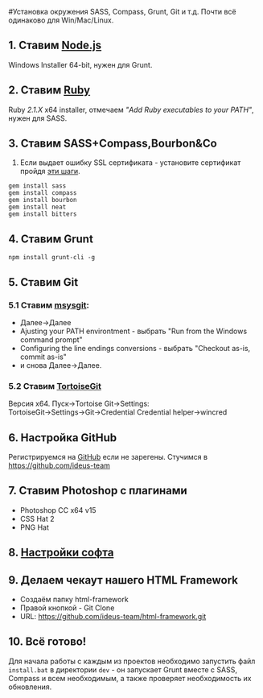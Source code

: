 #Установка окружения
SASS, Compass, Grunt, Git и т.д.
Почти всё одинаково для Win/Mac/Linux.

## 1. Ставим [Node.js](http://nodejs.org/download/)
Windows Installer 64-bit, нужен для Grunt.


## 2. Ставим [Ruby](http://rubyinstaller.org/downloads/)
Ruby _2.1.X_ x64 installer, отмечаем _"Add Ruby executables to your PATH"_, нужен для SASS.


## 3. Ставим SASS+Compass,Bourbon&Co
1) Если выдает ошибку SSL сертификата - установите сертификат пройдя [эти шаги](https://gist.github.com/luislavena/f064211759ee0f806c88#step-1-obtain-the-new-trust-certificate).
```
gem install sass
gem install compass
gem install bourbon
gem install neat
gem install bitters
```


## 4. Ставим Grunt
```
npm install grunt-cli -g
```

## 5. Ставим Git
### 5.1 Ставим [msysgit](http://msysgit.github.io/):
 - Далее→Далее
 - Ajusting your PATH environtment - выбрать "Run from the Windows command prompt"
 - Configuring the line endings conversions - выбрать "Checkout as-is, commit as-is"
 - и снова Далее→Далее.


### 5.2 Ставим [TortoiseGit](https://code.google.com/p/tortoisegit/wiki/Download)
Версия x64.
Пуск→Tortoise Git→Settings:
TortoiseGit→Settings→Git→Credential
Credential helper→wincred


## 6. Настройка GitHub
Регистрируемся на [GitHub](https://github.com/) если не зарегены. Стучимся в https://github.com/ideus-team


## 7. Ставим Photoshop с плагинами
 - Photoshop CC x64 v15
 - CSS Hat 2
 - PNG Hat


## 8. [Настройки софта](https://github.com/ideus-team/guidelines/blob/master/frontend/settings.md)


## 9. Делаем чекаут нашего HTML Framework
 - Создаём папку html-framework
 - Правой кнопкой - Git Clone
 - URL: https://github.com/ideus-team/html-framework.git


## 10. Всё готово!
Для начала работы с каждым из проектов необходимо запустить файл `install.bat` в директории `dev` - он запускает Grunt вместе с SASS, Compass и всем необходимым, а также проверяет необходимость их обновления.
